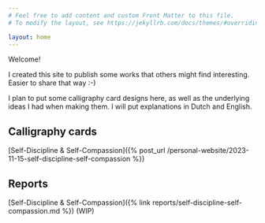 ```yaml
---
# Feel free to add content and custom Front Matter to this file.
# To modify the layout, see https://jekyllrb.com/docs/themes/#overriding-theme-defaults

layout: home
---
```


Welcome!

I created this site to publish some works that others might find interesting.
Easier to share that way :-)

I plan to put some calligraphy card designs here, as well as the underlying ideas I had when making them.
I will put explanations in Dutch and English.

## Calligraphy cards

[Self-Discipline & Self-Compassion]({% post_url /personal-website/2023-11-15-self-discipline-self-compassion %})

## Reports 

[Self-Discipline & Self-Compassion]({% link reports/self-discipline-self-compassion.md %}) (WIP)
